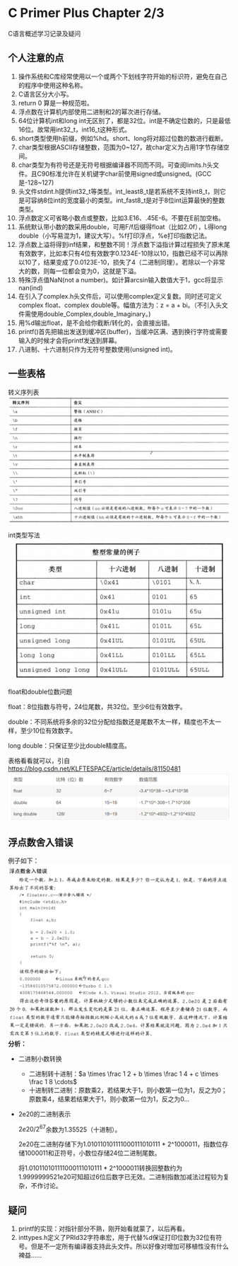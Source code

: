 # C Primer Plus Chapter 2/3

C语言概述学习记录及疑问

## 个人注意的点

1. 操作系统和C库经常使用以一个或两个下划线字符开始的标识符，避免在自己的程序中使用这种名称。
2. C语言区分大小写。
3. return 0 算是一种规范啦。
4. 浮点数在计算机内部使用二进制和2的幂次进行存储。
5. 64位计算机int和long int无区别了，都是32位。int是不确定位数的，只是最低16位。故常用int32_t，int16_t这种形式。
6. short类型使用h前缀，例如%hd。short、long将对超过位数的数进行截断。
7. char类型根据ASCII存储整数，范围为0~127，故char定义为占用1字节存储空间。
8. char类型为有符号还是无符号根据编译器不同而不同。可查阅limits.h头文件。且C90标准允许在关机键字char前使用signed或unsigned。(GCC是-128~127)
9. 头文件stdint.h提供int32_t等类型。int_least8_t是若系统不支持int8_t，则它是可容纳8位int的宽度最小的类型。int_fast8_t是对于8位int运算最快的整数类型。
10. 浮点数定义可省略小数点或整数，比如3.E16、.45E-6。不要在E前加空格。
11. 系统默认带小数的数采用double，可用F/f后缀得float（比如2.0f），L得long double（小写易混为1，建议大写）。%f打印浮点，%e打印指数记法。
12. 浮点数上溢将得到inf结果，和整数不同！浮点数下溢指计算过程损失了原末尾有效数字，比如本只有4位有效数字0.1234E-10除以10，指数已经不可以再除以10了，结果变成了0.0123E-10，损失了4（二进制同理）。若除以一个非常大的数，则每一位都会变为0，这就是下溢。
13. 特殊浮点值NaN(not a number)。如计算arcsin输入数值大于1，gcc将显示nan(ind)
14. 在引入了complex.h头文件后，可以使用complex定义复数。同时还可定义complex float、complex double等。幅值方法为：z = a + bi。（不引入头文件需使用double_Complex,double_Imaginary。)
15. 用%d输出float，是不会给你截断/转化的，会直接出错。
16. printf()首先把输出发送到缓冲区(buffer)，当缓冲区满、遇到换行字符或需要输入的时候才会将printf发送到屏幕。
17. 八进制、十六进制只作为无符号整数使用(unsigned int)。

## 一些表格

转义序列表
![Alt text](picture/%E8%BD%AC%E4%B9%89%E5%BA%8F%E5%88%97.png)

int类型写法
![Alt text](picture/int%E7%B1%BB%E5%9E%8B%E5%86%99%E6%B3%95.png)

float和double位数问题

float：8位指数与符号，24位尾数，共32位。至少6位有效数字。

double：不同系统将多余的32位分配给指数还是尾数不太一样，精度也不太一样，至少10位有效数字。

long double：只保证至少比double精度高。

表格看看就可以，引自<https://blog.csdn.net/KLFTESPACE/article/details/81150481>
![Alt text](picture/float&double.png)

## 浮点数舍入错误

例子如下：
![Alt text](picture/%E6%B5%AE%E7%82%B9%E6%95%B0%E9%94%99%E8%AF%AF.png)
**分析：**

- 二进制小数转换
  
  - 二进制转十进制：$a \times \frac 1 2 + b \times \frac 1 4 + c \times \frac 1 8 \cdots$
  - 十进制转二进制：原数乘2，若结果大于1，则小数第一位为1，反之为0；原数乘4，结果若结果大于1，则小数第一位为1，反之为0…

- 2e20的二进制表示

    $2e20/2^{67}$余数为1.35525（十进制）。

    2e20在二进制存储下为1.010110101111000111010111 * 2^1000011，指数位存储1000011和正符号，小数位存储24位二进制尾数。

    将1.010110101111000111010111 * 2^1000011转换回整数约为1.9999999521e20可知超过6位后数字已无效。二进制指数加减法过程较为复杂，不作讨论。

## 疑问

1. printf的实现：对指针部分不熟，刚开始看就蒙了，以后再看。
2. inttypes.h定义了PRId32字符串宏，用于代替%d保证打印位数为32位有符号。但是不一定所有编译器支持此头文件。所以好像对增加可移植性没有什么裨益……
